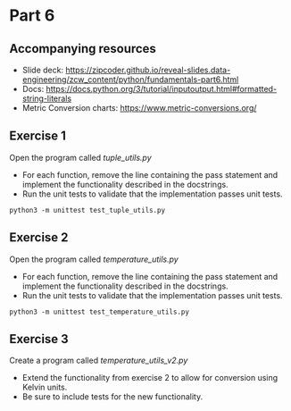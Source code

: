# Part 6

## Accompanying resources
* Slide deck: https://zipcoder.github.io/reveal-slides.data-engineering/zcw_content/python/fundamentals-part6.html
* Docs: https://docs.python.org/3/tutorial/inputoutput.html#formatted-string-literals
* Metric Conversion charts: https://www.metric-conversions.org/

## Exercise 1

Open the program called *tuple_utils.py*

* For each function, remove the line containing the pass statement and implement the functionality described in the docstrings.
* Run the unit tests to validate that the implementation passes unit tests.

```
python3 -m unittest test_tuple_utils.py
```

## Exercise 2

Open the program called *temperature_utils.py*

* For each function, remove the line containing the pass statement and implement the functionality described in the docstrings.
* Run the unit tests to validate that the implementation passes unit tests.

```
python3 -m unittest test_temperature_utils.py
```

## Exercise 3 

Create a program called *temperature_utils_v2.py*

* Extend the functionality from exercise 2 to allow for conversion using Kelvin units.
* Be sure to include tests for the new functionality.
